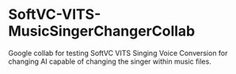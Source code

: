 # SoftVC-VITS-MusicSingerChangerCollab
Google collab for testing SoftVC VITS Singing Voice Conversion for changing AI capable of changing the singer within music files.

